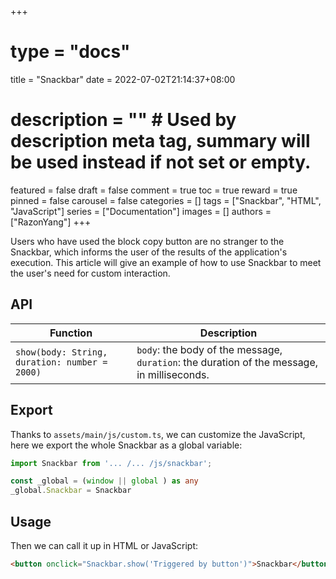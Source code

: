 +++
# type = "docs"
title = "Snackbar"
date = 2022-07-02T21:14:37+08:00
# description = "" # Used by description meta tag, summary will be used instead if not set or empty.
featured = false
draft = false
comment = true
toc = true
reward = true
pinned = false
carousel = false
categories = []
tags = ["Snackbar", "HTML", "JavaScript"]
series = ["Documentation"]
images = []
authors = ["RazonYang"]
+++

Users who have used the block copy button are no stranger to the Snackbar, which informs the user of the results of the application's execution. This article will give an example of how to use Snackbar to meet the user's need for custom interaction.

<!--more-->

## API

| Function | Description|
|--|--|
| `show(body: String, duration: number = 2000)` | `body`: the body of the message, `duration`: the duration of the message, in milliseconds.

## Export

Thanks to `assets/main/js/custom.ts`, we can customize the JavaScript, here we export the whole Snackbar as a global variable:

```typescript
import Snackbar from '... /... /js/snackbar';

const _global = (window || global ) as any
_global.Snackbar = Snackbar
```

## Usage

Then we can call it up in HTML or JavaScript:

```html
<button onclick="Snackbar.show('Triggered by button')">Snackbar</button>
```
